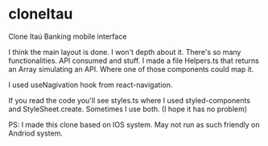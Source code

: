 # cloneItau
Clone Itaú Banking mobile interface

I think the main layout is done. I won't depth about it. There's so many functionalities. 
API consumed and stuff. I made a file Helpers.ts that returns an Array simulating an API. 
Where one of those components could map it.

I used useNagivation hook from react-navigation. 


If you read the code you'll see styles.ts where I used styled-components and StyleSheet.create. 
Sometimes I use both. (I hope it has no problem)


PS: I made this clone based on IOS system. May not run as such friendly on Andriod system.  

